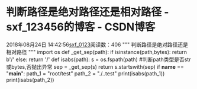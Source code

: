 # 判断路径是绝对路径还是相对路径 - sxf_123456的博客 - CSDN博客
2018年08月24日 14:42:56[sxf_0123](https://me.csdn.net/sxf_123456)阅读数：406
"""
判断路径是绝对路径还是相对路径
"""
import os
def _get_sep(path):
    if isinstance(path,bytes):
        return b'/'
    else:
        return '/'
def isabs(path):
    s = os.fspath(path)  #判断path类型是否str或bytes,否抛出异常
    sep = _get_sep(s)
    return s.startswith(sep)
if __name__ == "__main__":
    path_1 = "root/test"
    path_2 = "./..test"
    print(isabs(path_1))
    print(isabs(path_2))
